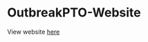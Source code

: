 # OutbreakPTO-Website

View website [here](https://viv-hegde.github.io/OutbreakPTO-Website/index.html)
